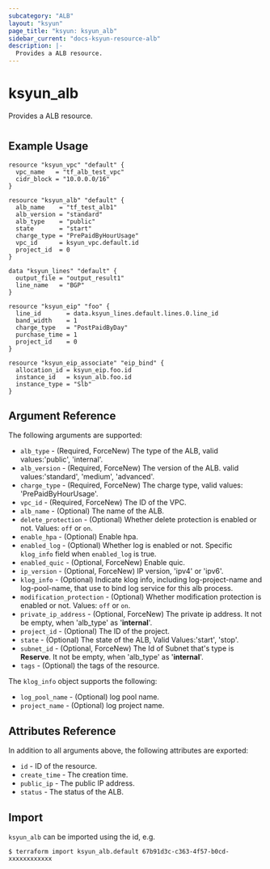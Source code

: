 ```yaml
---
subcategory: "ALB"
layout: "ksyun"
page_title: "ksyun: ksyun_alb"
sidebar_current: "docs-ksyun-resource-alb"
description: |-
  Provides a ALB resource.
---
```


# ksyun_alb

Provides a ALB resource.

#

## Example Usage

```hcl
resource "ksyun_vpc" "default" {
  vpc_name   = "tf_alb_test_vpc"
  cidr_block = "10.0.0.0/16"
}

resource "ksyun_alb" "default" {
  alb_name    = "tf_test_alb1"
  alb_version = "standard"
  alb_type    = "public"
  state       = "start"
  charge_type = "PrePaidByHourUsage"
  vpc_id      = ksyun_vpc.default.id
  project_id  = 0
}

data "ksyun_lines" "default" {
  output_file = "output_result1"
  line_name   = "BGP"
}

resource "ksyun_eip" "foo" {
  line_id       = data.ksyun_lines.default.lines.0.line_id
  band_width    = 1
  charge_type   = "PostPaidByDay"
  purchase_time = 1
  project_id    = 0
}

resource "ksyun_eip_associate" "eip_bind" {
  allocation_id = ksyun_eip.foo.id
  instance_id   = ksyun_alb.foo.id
  instance_type = "Slb"
}
```

## Argument Reference

The following arguments are supported:

* `alb_type` - (Required, ForceNew) The type of the ALB, valid values:'public', 'internal'.
* `alb_version` - (Required, ForceNew) The version of the ALB. valid values:'standard', 'medium', 'advanced'.
* `charge_type` - (Required, ForceNew) The charge type, valid values: 'PrePaidByHourUsage'.
* `vpc_id` - (Required, ForceNew) The ID of the VPC.
* `alb_name` - (Optional) The name of the ALB.
* `delete_protection` - (Optional) Whether delete protection is enabled or not. Values: `off` or `on`.
* `enable_hpa` - (Optional) Enable hpa.
* `enabled_log` - (Optional) Whether log is enabled or not. Specific `klog_info` field when `enabled_log` is true.
* `enabled_quic` - (Optional, ForceNew) Enable quic.
* `ip_version` - (Optional, ForceNew) IP version, 'ipv4' or 'ipv6'.
* `klog_info` - (Optional) Indicate klog info, including log-project-name and log-pool-name, that use to bind log service for this alb process.
* `modification_protection` - (Optional) Whether modification protection is enabled or not. Values: `off` or `on`.
* `private_ip_address` - (Optional, ForceNew) The private ip address. It not be empty, when 'alb_type' as '**internal**'.
* `project_id` - (Optional) The ID of the project.
* `state` - (Optional) The state of the ALB, Valid Values:'start', 'stop'.
* `subnet_id` - (Optional, ForceNew) The Id of Subnet that's type is **Reserve**. It not be empty, when 'alb_type' as '**internal**'.
* `tags` - (Optional) the tags of the resource.

The `klog_info` object supports the following:

* `log_pool_name` - (Optional) log pool name.
* `project_name` - (Optional) log project name.

## Attributes Reference

In addition to all arguments above, the following attributes are exported:

* `id` - ID of the resource.
* `create_time` - The creation time.
* `public_ip` - The public IP address.
* `status` - The status of the ALB.


## Import

`ksyun_alb` can be imported using the id, e.g.

```
$ terraform import ksyun_alb.default 67b91d3c-c363-4f57-b0cd-xxxxxxxxxxxx
```

